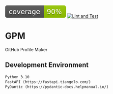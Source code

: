 ![Coverage](coverage.svg)
[![Lint and Test](https://github.com/sanggi-wjg/gpm/actions/workflows/Lint_and_Test.yml/badge.svg)](https://github.com/sanggi-wjg/gpm/actions/workflows/Lint_and_Test.yml)


# GPM
GitHub Profile Maker

## Development Environment
```
Python 3.10
FastAPI (https://fastapi.tiangolo.com/)
PyDantic (https://pydantic-docs.helpmanual.io/)
```

